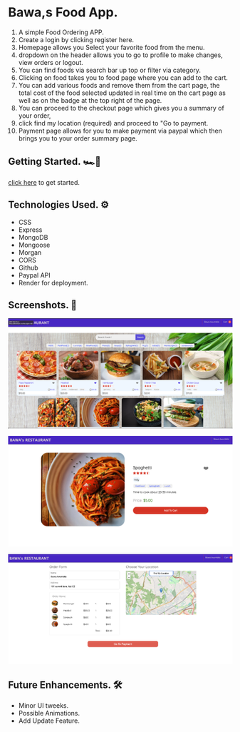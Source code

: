 # Bawa,s Food App.

1. A simple Food Ordering APP.
2. Create a login by clicking register here.
3. Homepage allows you Select your favorite food from the menu.
4. dropdown on the header allows you to go to profile to make changes,
   view orders or logout.
5. You can find foods via search bar up top or filter via category.
6. Clicking on food takes you to food page where you can add to the cart.
7. You can add various foods and remove them from the cart page, the total
   cost of the food selected updated in real time on the cart page as well
   as on the badge at the top right of the page.
8. You can proceed to the checkout page which gives you a summary of your order,
9. click find my location (required) and proceed to "Go to payment.
10. Payment page allows for you to make payment via paypal which then brings you to your order summary page.

## Getting Started. 🏎💨

[click here](https://bawafood.onrender.com/) to get started.

## Technologies Used. ⚙️

- CSS
- Express
- MongoDB
- Mongoose
- Morgan
- CORS
- Github
- Paypal API
- Render for deployment.

## Screenshots. 📸

![Landing Page](./frontend/public/homepage.png)

![Selected food page](./frontend/public/foodpage.png)

![Order page](./frontend/public/orderpage.png)

## Future Enhancements. 🛠

- Minor UI tweeks.
- Possible Animations.
- Add Update Feature.
